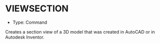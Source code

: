 # VIEWSECTION

- Type: Command

Creates a section view of a 3D model that was created in AutoCAD or in Autodesk Inventor.
